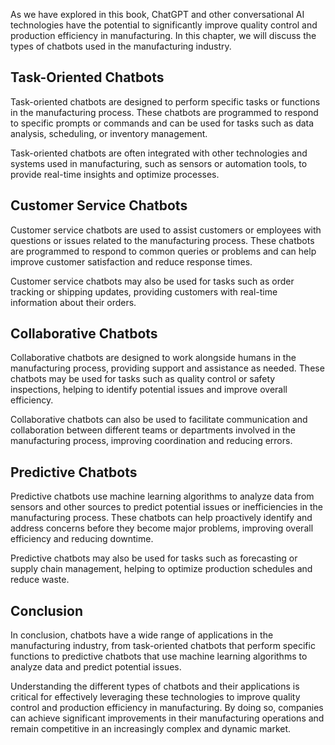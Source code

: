

As we have explored in this book, ChatGPT and other conversational AI technologies have the potential to significantly improve quality control and production efficiency in manufacturing. In this chapter, we will discuss the types of chatbots used in the manufacturing industry.

Task-Oriented Chatbots
----------------------

Task-oriented chatbots are designed to perform specific tasks or functions in the manufacturing process. These chatbots are programmed to respond to specific prompts or commands and can be used for tasks such as data analysis, scheduling, or inventory management.

Task-oriented chatbots are often integrated with other technologies and systems used in manufacturing, such as sensors or automation tools, to provide real-time insights and optimize processes.

Customer Service Chatbots
-------------------------

Customer service chatbots are used to assist customers or employees with questions or issues related to the manufacturing process. These chatbots are programmed to respond to common queries or problems and can help improve customer satisfaction and reduce response times.

Customer service chatbots may also be used for tasks such as order tracking or shipping updates, providing customers with real-time information about their orders.

Collaborative Chatbots
----------------------

Collaborative chatbots are designed to work alongside humans in the manufacturing process, providing support and assistance as needed. These chatbots may be used for tasks such as quality control or safety inspections, helping to identify potential issues and improve overall efficiency.

Collaborative chatbots can also be used to facilitate communication and collaboration between different teams or departments involved in the manufacturing process, improving coordination and reducing errors.

Predictive Chatbots
-------------------

Predictive chatbots use machine learning algorithms to analyze data from sensors and other sources to predict potential issues or inefficiencies in the manufacturing process. These chatbots can help proactively identify and address concerns before they become major problems, improving overall efficiency and reducing downtime.

Predictive chatbots may also be used for tasks such as forecasting or supply chain management, helping to optimize production schedules and reduce waste.

Conclusion
----------

In conclusion, chatbots have a wide range of applications in the manufacturing industry, from task-oriented chatbots that perform specific functions to predictive chatbots that use machine learning algorithms to analyze data and predict potential issues.

Understanding the different types of chatbots and their applications is critical for effectively leveraging these technologies to improve quality control and production efficiency in manufacturing. By doing so, companies can achieve significant improvements in their manufacturing operations and remain competitive in an increasingly complex and dynamic market.

